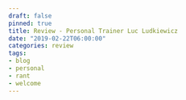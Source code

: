 ```yaml
---
draft: false
pinned: true
title: Review - Personal Trainer Luc Ludkiewicz
date: "2019-02-22T06:00:00"
categories: review
tags:
- blog
- personal
- rant
- welcome
---
```

